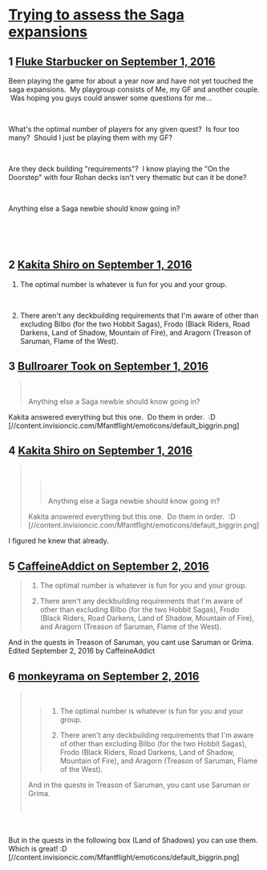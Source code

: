 # [Trying to assess the Saga expansions](https://community.fantasyflightgames.com/topic/229108-trying-to-assess-the-saga-expansions/)

## 1 [Fluke Starbucker on September 1, 2016](https://community.fantasyflightgames.com/topic/229108-trying-to-assess-the-saga-expansions/?do=findComment&comment=2395238)

Been playing the game for about a year now and have not yet touched the saga expansions.  My playgroup consists of Me, my GF and another couple.  Was hoping you guys could answer some questions for me...

 

What's the optimal number of players for any given quest?  Is four too many?  Should I just be playing them with my GF?

 

Are they deck building "requirements"?  I know playing the "On the Doorstep" with four Rohan decks isn't very thematic but can it be done?

 

Anything else a Saga newbie should know going in?

 

 

## 2 [Kakita Shiro on September 1, 2016](https://community.fantasyflightgames.com/topic/229108-trying-to-assess-the-saga-expansions/?do=findComment&comment=2395255)

1) The optimal number is whatever is fun for you and your group.

 

2) There aren't any deckbuilding requirements that I'm aware of other than excluding Bilbo (for the two Hobbit Sagas), Frodo (Black Riders, Road Darkens, Land of Shadow, Mountain of Fire), and Aragorn (Treason of Saruman, Flame of the West).

## 3 [Bullroarer Took on September 1, 2016](https://community.fantasyflightgames.com/topic/229108-trying-to-assess-the-saga-expansions/?do=findComment&comment=2395314)

>  
> 
> Anything else a Saga newbie should know going in?

Kakita answered everything but this one.  Do them in order.  :D [//content.invisioncic.com/Mfantflight/emoticons/default_biggrin.png]

## 4 [Kakita Shiro on September 1, 2016](https://community.fantasyflightgames.com/topic/229108-trying-to-assess-the-saga-expansions/?do=findComment&comment=2395320)

>  
> 
> >  
> > 
> > Anything else a Saga newbie should know going in?
> 
> Kakita answered everything but this one.  Do them in order.  :D [//content.invisioncic.com/Mfantflight/emoticons/default_biggrin.png]

I figured he knew that already.

## 5 [CaffeineAddict on September 2, 2016](https://community.fantasyflightgames.com/topic/229108-trying-to-assess-the-saga-expansions/?do=findComment&comment=2395811)

> 1) The optimal number is whatever is fun for you and your group.
> 
> 2) There aren't any deckbuilding requirements that I'm aware of other than excluding Bilbo (for the two Hobbit Sagas), Frodo (Black Riders, Road Darkens, Land of Shadow, Mountain of Fire), and Aragorn (Treason of Saruman, Flame of the West).

And in the quests in Treason of Saruman, you cant use Saruman or Grima. Edited September 2, 2016 by CaffeineAddict

## 6 [monkeyrama on September 2, 2016](https://community.fantasyflightgames.com/topic/229108-trying-to-assess-the-saga-expansions/?do=findComment&comment=2396113)

>  
> 
> > 1) The optimal number is whatever is fun for you and your group.
> > 
> > 2) There aren't any deckbuilding requirements that I'm aware of other than excluding Bilbo (for the two Hobbit Sagas), Frodo (Black Riders, Road Darkens, Land of Shadow, Mountain of Fire), and Aragorn (Treason of Saruman, Flame of the West).
> 
> And in the quests in Treason of Saruman, you cant use Saruman or Grima.
> 
>  

 

But in the quests in the following box (Land of Shadows) you can use them. Which is great! :D [//content.invisioncic.com/Mfantflight/emoticons/default_biggrin.png]

